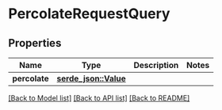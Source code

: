 # PercolateRequestQuery

## Properties

Name | Type | Description | Notes
------------ | ------------- | ------------- | -------------
**percolate** | [**serde_json::Value**](.md) |  | 

[[Back to Model list]](../README.md#documentation-for-models) [[Back to API list]](../README.md#documentation-for-api-endpoints) [[Back to README]](../README.md)


